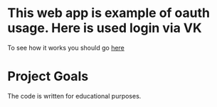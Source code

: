 # This web app is example of oauth usage. Here is used login via VK

To see how it works you should go [here](http://yuriybelov.pythonanywhere.com/)

# Project Goals
The code is written for educational purposes.